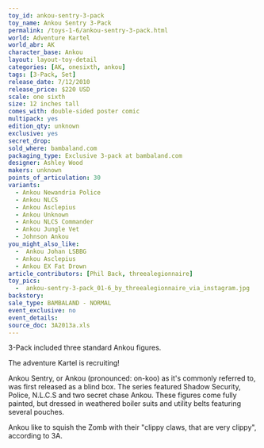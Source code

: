 ```yaml
---
toy_id: ankou-sentry-3-pack
toy_name: Ankou Sentry 3-Pack
permalink: /toys-1-6/ankou-sentry-3-pack.html
world: Adventure Kartel
world_abr: AK
character_base: Ankou
layout: layout-toy-detail
categories: [AK, onesixth, ankou]
tags: [3-Pack, Set]
release_date: 7/12/2010
release_price: $220 USD
scale: one sixth
size: 12 inches tall
comes_with: double-sided poster comic
multipack: yes
edition_qty: unknown
exclusive: yes
secret_drop:
sold_where: bambaland.com
packaging_type: Exclusive 3-pack at bambaland.com
designer: Ashley Wood
makers: unknown
points_of_articulation: 30
variants: 
  - Ankou Newandria Police
  - Ankou NLCS
  - Ankou Asclepius
  - Ankou Unknown
  - Ankou NLCS Commander
  - Ankou Jungle Vet
  - Johnson Ankou
you_might_also_like:
  -  Ankou Johan LSBBG
  - Ankou Asclepius
  - Ankou EX Fat Drown 
article_contributors: [Phil Back, threealegionnaire]
toy_pics:
  -  ankou-sentry-3-pack_01-6_by_threealegionnaire_via_instagram.jpg
backstory:
sale_type: BAMBALAND - NORMAL
event_exclusive: no
event_details: 
source_doc: 3A2013a.xls
---
```

3-Pack included three standard Ankou figures.

The adventure Kartel is recruiting!

Ankou Sentry, or Ankou (pronounced: on-koo) as it's commonly referred to, was first released as a blind box. The series featured Shadow Security, Police, N.L.C.S and two secret chase Ankou. These figures come fully painted, but dressed in weathered boiler suits and utility belts featuring several pouches. 

Ankou like to squish the Zomb with their "clippy claws, that are very clippy", according to 3A.